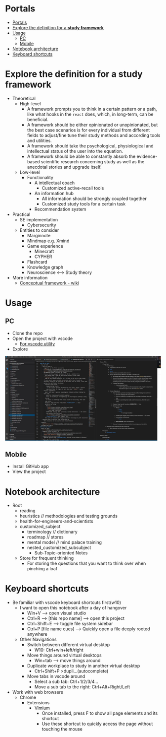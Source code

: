 # Portals
- [Portals](#portals)
- [Explore the definition for a **study framework**](#explore-the-definition-for-a-study-framework)
- [Usage](#usage)
  - [PC](#pc)
  - [Mobile](#mobile)
- [Notebook architecture](#notebook-architecture)
- [Keyboard shortcuts](#keyboard-shortcuts)


# Explore the definition for a **study framework**
- Theoretical
  - High-level 
    - A framework prompts you to think in a certain pattern or a path, like what hooks in the ```react``` does, which, in long-term, can be beneficial.
    - A framework should be either opinionated or unopinionated, but the best case scenarios is for every individual from different fields to adjust/fine tune their study methods and according tools and utilities.
    - A framework should take the psychological, physiological and intellectual status of the user into the equation.
    - A framework should be able to constantly absorb the evidence-based scientific research concerning study as well as the anecdotal stories and upgrade itself.
  - Low-level
    - Functionality
      - A intellectual coach
        - Customized active-recall tools
      - An information hub
        - All information should be strongly coupled together
        - Customized study tools for a certain task
      - Recommendation system
- Practical
  - SE implementation
    - Cybersecurity
  - Entities to consider
    - Marginnote
    - Mindmap e.g. Xmind
    - Game experience
      - Minecraft
      - CYPHER
    - Flashcard
    - Knowledge graph
    - Neuroscience <--> Study theory
- More information
  - [Conceptual framework - wiki](https://en.wikipedia.org/wiki/Conceptual_framework)

# Usage
## PC
- Clone the repo
- Open the project with vscode
  - [For vscode utility](./software-industry/software-engineering/generic-tools/vscode.md)
- Explore

![Pansyass-bullshit](pansy-ass-bullshit.jpg)

## Mobile
- Install GitHub app
- View the project
# Notebook architecture
- Root
  - reading        
  - heuristics     // methodologies and testing grounds
  - health-for-engineers-and-scientists
  - customized_subject
    - terminology  // dictionary
    - roadmap  // stores
    - mental model  // mind palace training
    - nested_customized_subsubject
      - Sub-Topic-oriented Notes
  - Store for frequent thinking
    - For storing the questions that you want to think over when pinching a loaf


# Keyboard shortcuts
- Be familiar with vscode keyboard shortcuts first(w10)
  - I want to open this notebook after a day of hangover
    - Win+V --> open visual studio
    - Ctrl+R --> \[this repo name\] --> open this project
    - Ctrl+Shift+E --> toggle file system sidebar
    - Ctrl+P \[file name cues\] --> Quickly open a file deeply rooted anywhere
  - Other Navigations
    - Switch between different virtual desktop
      - W10: Ctrl+win+left/right
    - Move things around virtual desktops
      - Win+tab --> move things around
    - Duplicate workplace to study in another virtual desktop
      - Ctrl+Shift+P >dupli...(autocomplete) 
    - Move tabs in vscode around
      - Select a sub tab: Ctrl+1/2/3/4... 
      - Move a sub tab to the right: Ctrl+Alt+Right/Left
- Work with web browsers
  - Chrome
    - Extensions
      - Vimium
        - Once installed, press F to show all page elements and its shortcut
        - Use these shortcut to quickly access the page without touching the mouse